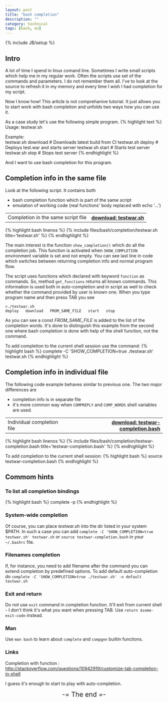 ```yaml
---
layout: post
title: "bash completion"
description: ""
category: technical
tags: [bash, en]
---
```

{% include JB/setup %}

## Intro
A lot of time I spend in linux comand line. Sometimes I write small scripts which help me in my
 regular work. Often the scripts use set of the commands and parameters. I do not remember them all.
 I've to look at the source to refresh it in my memory and every time I wish I had completion for
 my script.
 
Now I know how! This article is not comprehanive tutorial. It just allows you to start work with
 bash completion and unfolds two ways how you can use it.

As a case study let's use the following simple program. 
{% highlight text %}
Usage:
  testwar.sh <commnad>

Example:  
  testwar.sh download	# Downloads latest build from CI
  testwar.sh deploy	# Deploys test.war and starts server
  testwar.sh start	# Starts test server
  testwar.sh stop	# Stops test server
{% endhighlight %}

And I want to use bash completion for this program.

## Completion info in the same file
Look at the following script. It contains both

- bash completion function which is part of the same script
- emulation of working code (real functions' body replaced with echo '...')

<div class='btn-inverse'><table width='100%'><tr>
<td style='text-align:left'>Completion in the same script file</td>
<th style='text-align:right'><a href='{{site.github_includes_url}}files/bash/completion/testwar.sh'>
  download: testwar.sh</a></th>
</tr></table></div>
{% highlight bash linenos %}
{% include files/bash/completion/testwar.sh title='testwar.sh' %}
{% endhighlight %}

The main interest is the function `show_completion()` which do all the completion job. This function
 is activated when `SHOW_COMPLETION` environment variable is set and not empty. You can see last
 line in code which switches between returning completion info and normal program flow.

The script uses functions which declared with keyword `function` as commands. So, method
 `get_functions` returns all known commands. This information is used both in auto-completion and
 in script as well to check whether the command provided by user is known one. When you type program
 name and then press <span class='btn-inverse btn-small'>TAB</span> you see
 
    >./testwar.sh
    deploy   download   FROM_SAME_FILE   start   stop

As you can see a const *FROM_SAME_FILE* is added to the list of the completion words. It's done to
 distinguish this example from the second one where bash completion is done with help of the shell
 function, not the command.

To add completion to the current shell session use the command:
{% highlight bash %}
complete -C 'SHOW_COMPLETION=true ./testwar.sh' testwar.sh
{% endhighlight %}

## Completion info in individual file
The following code example behaves similar to previous one. The two major differences are

- completion info is in separate file
- it's more common way when `COMPREPLY` and `COMP_WORDS` shell variables are used.


<div class='btn-inverse'><table width='100%'><tr>
<td style='text-align:left'>Individual completion file</td>
<th style='text-align:right'><a href='{{site.github_includes_url}}files/bash/completion/testwar-completion.bash'>download: testwar-completion.bash</a></th>
</tr></table></div>
{% highlight bash linenos %}
{% include files/bash/completion/testwar-completion.bash title='testwar-completion.bash' %}
{% endhighlight %}

To add completion to the current shell session:
{% highlight bash %}
source testwar-completion.bash 
{% endhighlight %}

## Commom hints

### To list all completion bindings
{% highlight bash %}
complete -p
{% endhighlight %}

### System-wide completion
Of course, you can place *testwar.sh* into the dir listed in your system $PATH. In such a case you
 can add ``complete -C 'SHOW_COMPLETION=true testwar.sh' testwar.sh`` 
 or ``source testwar-completion.bash`` in your ```~/.bashrc``` file.

### Filenames completion
If, for instance, you need to add filename after the command you can extend completion by predefined
 options. To add default auto-completion do
``complete -C 'SHOW_COMPLETION=true ./testwar.sh' -o default testwar.sh``

### Exit and return
Do not use `exit` command in completion function. It'll exit from current shell - I don't think it's
 what you want when pressing <span class='btn-inverse btn-small'>TAB</span>.
 Use `return $some-exit-code` instead.

### Man
Use `man bash` to learn about `complete` and `compgen` builtin functions.
 
### Links
Completion with function
: <http://stackoverflow.com/questions/10942919/customize-tab-completion-in-shell>

I guess it's enough to start to play with auto-completion. 

<div style='text-align:center; font-size:1.5em;'>-= The end =-</div>

